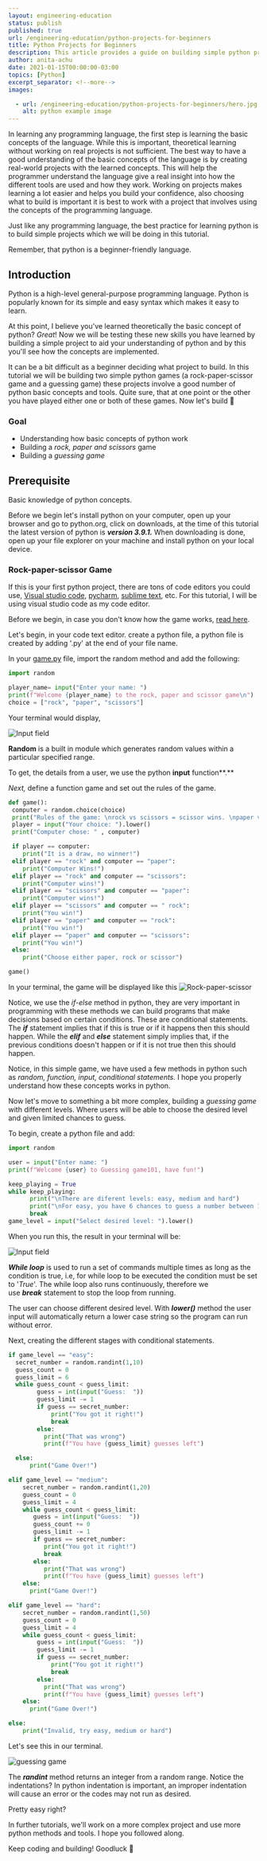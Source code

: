 ```yaml
---
layout: engineering-education
status: publish
published: true
url: /engineering-education/python-projects-for-beginners
title: Python Projects for Beginners
description: This article provides a guide on building simple python projects and working with basic concepts in python. 
author: anita-achu
date: 2021-01-15T00:00:00-03:00
topics: [Python]
excerpt_separator: <!--more-->
images:

  - url: /engineering-education/python-projects-for-beginners/hero.jpg
    alt: python example image
---
```


In learning any programming language, the first step is learning the basic concepts of the language. While this is important, theoretical learning without working on real projects is not sufficient. The best way to have a good understanding of the basic concepts of the language is by creating real-world projects with the learned concepts. This will help the programmer understand the language give a real insight into how the different tools are used and how they work. Working on projects makes learning a lot easier and helps you build your confidence, also choosing what to build is important it is best to work with a project that involves using the concepts of the programming language.

Just like any programming language, the best practice for learning python is to build simple projects which we will be doing in this tutorial.

Remember, that python is a beginner-friendly language.

## Introduction

Python is a high-level general-purpose programming language. Python is popularly known for its simple and easy syntax which makes it easy to learn.

At this point, I believe you've learned theoretically the basic concept of python? *Great*! Now we will be testing these new skills you have learned by building a simple project to aid your understanding of python and by this you'll see how the concepts are implemented. 

It can be a bit difficult as a beginner deciding what project to build. In this tutorial we will be building two simple python games (a rock-paper-scissor game and a guessing game) these projects involve a good number of python basic concepts and tools. Quite sure, that at one point or the other you have played either one or both of these games. Now let's build 🙂

### Goal

- Understanding how basic concepts of python work
- Building a *rock, paper and scissors* game
- Building a *guessing game*

## Prerequisite
Basic knowledge of python concepts.


Before we begin let's install python on your computer, open up your browser and go to python.org, click on downloads, at the time of this tutorial the latest version of python is ***version 3.9.1.*** When downloading is done, open up your file explorer on your machine and install python on your local device.

### Rock-paper-scissor Game

If this is your first python project, there are tons of code editors you could use, [Visual studio code](https://code.visualstudio.com/download), [pycharm](https://www.jetbrains.com/pycharm/download/#section=windows), [sublime text](https://www.sublimetext.com/3), etc. For this tutorial, I will be using visual studio code as my code editor.

Before we begin, in case you don't know how the game works, [read here](https://en.wikipedia.org/wiki/Rock_paper_scissors).

Let's begin, in your code text editor. create a python file, a python file is created by adding '.py' at the end of your file name.

In your [game.py](http://game.py)  file, import the random method and add the following:

```python
import random

player_name= input("Enter your name: ")
print(f"Welcome {player_name} to the rock, paper and scissor game\n")
choice = ["rock", "paper", "scissors"]
```
Your terminal would display,

![Input field](input.png)

**Random** is a built in module which generates random values within a particular specified range.

To get, the details from a user, we use the python **input** function**.**

*Next,* define a function game and set out the rules of the game.

```python
def game():
 computer = random.choice(choice)
 print("Rules of the game: \nrock vs scissors = scissor wins. \npaper vs scissors = scissors wins. \nrock vs paper = paper wins. \npaper vs rock = rock wins")
 player = input("Your choice: ").lower()
 print("Computer chose: " , computer)

 if player == computer:
    print("It is a draw, no winner!")
 elif player == "rock" and computer == "paper":
    print("Computer Wins!")
 elif player == "rock" and computer == "scissors":
    print("Computer wins!")
 elif player == "scissors" and computer == "paper":
    print("Computer wins!")
 elif player == "scissors" and computer == " rock":
    print("You win!")
 elif player == "paper" and computer == "rock":
    print("You win!")
 elif player == "paper" and computer == "scissors":
    print("You win!")
 else:
    print("Choose either paper, rock or scissor")

game()
```
In your terminal, the game will be displayed  like this
![Rock-paper-scissor](RPS.png)

Notice, we use the *if-else* method in python, they are very important in programming with these methods we can build programs  that make decisions based on certain conditions. These are conditional statements. The ***if*** statement implies that if this is true or if it happens then this should happen. While the ***elif*** and ***else*** statement simply implies that, if the previous conditions doesn't happen or if it is not true then this should happen.

Notice, in this simple game, we have used a few methods in python such as *random, function, input, conditional statements.* I hope you properly understand how these concepts works in python.

Now let's move to something a bit more complex, building a *guessing game* with different levels. Where users will be able to choose the desired level and given limited chances to guess.

To begin, create a python file and add:

```python
import random

user = input("Enter name: ")
print(f"Welcome {user} to Guessing game101, have fun!")

keep_playing = True
while keep_playing:
      print("\nThere are diferent levels: easy, medium and hard")
      print("\nFor easy, you have 6 chances to guess a number between 1-10. \nFor meduim, you have 4 chances to guess a number between 1-20. \nFor hard, you have 4 chances to guess a number between 1-50")
      break
game_level = input("Select desired level: ").lower()
```
When you run this, the result in your terminal will be:

![Input field](Input2.JPG)

***While loop*** is used to run a set of commands multiple times as long as the condition is true, i.e, for while loop to be executed the condition must be set to '*True*'. The while loop also runs continuously, therefore we use ***break*** statement to stop the loop from running.

The user can choose different desired level. With ***lower()*** method the user input will automatically return a lower case string so the program can run without error.

Next, creating the different stages with conditional statements.

```python
if game_level == "easy":
  secret_number = random.randint(1,10)
  guess_count = 0
  guess_limit = 6
  while guess_count < guess_limit:
        guess = int(input("Guess:  "))
        guess_limit -= 1
        if guess == secret_number:
            print("You got it right!")
            break
        else:
          print("That was wrong")
          print(f"You have {guess_limit} guesses left")

  else:
      print("Game Over!")

elif game_level == "medium":
    secret_number = random.randint(1,20)
    guess_count = 0
    guess_limit = 4
    while guess_count < guess_limit:
       guess = int(input("Guess:  "))
       guess_count += 0
       guess_limit -= 1
       if guess == secret_number:
          print("You got it right!")
          break
       else:
          print("That was wrong")
          print(f"You have {guess_limit} guesses left")
    else:
      print("Game Over!")

elif game_level == "hard":
    secret_number = random.randint(1,50)
    guess_count = 0
    guess_limit = 4
    while guess_count < guess_limit:
        guess = int(input("Guess:  "))
        guess_limit -= 1
        if guess == secret_number:
            print("You got it right!")
            break
        else:
          print("That was wrong")
          print(f"You have {guess_limit} guesses left")
    else:
      print("Game Over!")

else:
    print("Invalid, try easy, medium or hard")
```

Let's see this in our terminal.

![guessing game](Guessinggame.png)

The ***randint*** method returns an integer from a random range. Notice the indentations? In python indentation is important, an improper indentation will cause an error or the codes may not run as desired.

Pretty easy right? 

In further tutorials, we'll work on a more complex project and use more python methods and tools. I hope you followed along. 

Keep coding and building! Goodluck 🙂
